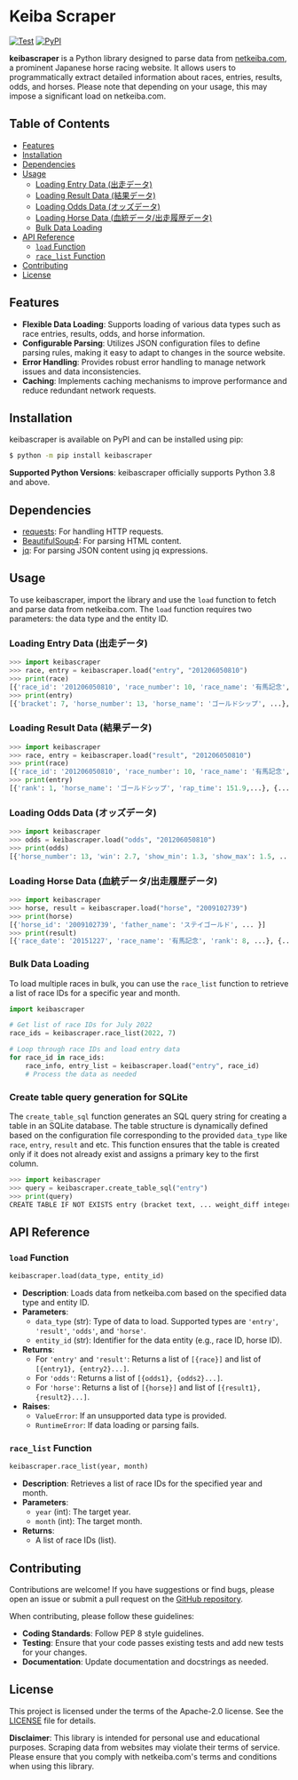 # Keiba Scraper

[![Test](https://github.com/new-village/keibascraper/actions/workflows/test.yaml/badge.svg?branch=main)](https://github.com/new-village/keibascraper/actions/workflows/unittest.yaml)
[![PyPI](https://badge.fury.io/py/keibascraper.svg)](https://badge.fury.io/py/keibascraper)

**keibascraper** is a Python library designed to parse data from [netkeiba.com](https://www.netkeiba.com/), a prominent Japanese horse racing website. It allows users to programmatically extract detailed information about races, entries, results, odds, and horses. Please note that depending on your usage, this may impose a significant load on netkeiba.com.


## Table of Contents

- [Features](#features)
- [Installation](#installation)
- [Dependencies](#dependencies)
- [Usage](#usage)
  - [Loading Entry Data (出走データ)](#loading-entry-data)
  - [Loading Result Data (結果データ)](#loading-result-data)
  - [Loading Odds Data (オッズデータ)](#loading-odds-data)
  - [Loading Horse Data (血統データ/出走履歴データ)](#loading-horse-data)
  - [Bulk Data Loading](#bulk-data-loading)
- [API Reference](#api-reference)
  - [`load` Function](#load-function)
  - [`race_list` Function](#race_list-function)
- [Contributing](#contributing)
- [License](#license)


## Features

- **Flexible Data Loading**: Supports loading of various data types such as race entries, results, odds, and horse information.
- **Configurable Parsing**: Utilizes JSON configuration files to define parsing rules, making it easy to adapt to changes in the source website.
- **Error Handling**: Provides robust error handling to manage network issues and data inconsistencies.
- **Caching**: Implements caching mechanisms to improve performance and reduce redundant network requests.

## Installation

keibascraper is available on PyPI and can be installed using pip:

```bash
$ python -m pip install keibascraper
```

**Supported Python Versions**: keibascraper officially supports Python 3.8 and above.

## Dependencies

- [requests](https://pypi.org/project/requests/): For handling HTTP requests.
- [BeautifulSoup4](https://pypi.org/project/beautifulsoup4/): For parsing HTML content.
- [jq](https://pypi.org/project/jq/): For parsing JSON content using jq expressions.

## Usage

To use keibascraper, import the library and use the `load` function to fetch and parse data from netkeiba.com. The `load` function requires two parameters: the data type and the entity ID.

### Loading Entry Data (出走データ)

```python
>>> import keibascraper
>>> race, entry = keibascraper.load("entry", "201206050810")
>>> print(race)
[{'race_id': '201206050810', 'race_number': 10, 'race_name': '有馬記念', ... }]
>>> print(entry)
[{'bracket': 7, 'horse_number': 13, 'horse_name': 'ゴールドシップ', ...}, {...}, ...]

```

### Loading Result Data (結果データ)

```python
>>> import keibascraper
>>> race, entry = keibascraper.load("result", "201206050810")
>>> print(race)
[{'race_id': '201206050810', 'race_number': 10, 'race_name': '有馬記念', ... }]
>>> print(entry)
[{'rank': 1, 'horse_name': 'ゴールドシップ', 'rap_time': 151.9,...}, {...}, ...]
```

### Loading Odds Data (オッズデータ)

```python
>>> import keibascraper
>>> odds = keibascraper.load("odds", "201206050810")
>>> print(odds)
[{'horse_number': 13, 'win': 2.7, 'show_min': 1.3, 'show_max': 1.5, ...}, {...}, ...]
```

### Loading Horse Data (血統データ/出走履歴データ)

```python
>>> import keibascraper
>>> horse, result = keibascraper.load("horse", "2009102739")
>>> print(horse)
[{'horse_id': '2009102739', 'father_name': 'ステイゴールド', ... }]
>>> print(result)
[{'race_date': '20151227', 'race_name': '有馬記念', 'rank': 8, ...}, {...}, ...]
```

### Bulk Data Loading

To load multiple races in bulk, you can use the `race_list` function to retrieve a list of race IDs for a specific year and month.

```python
import keibascraper

# Get list of race IDs for July 2022
race_ids = keibascraper.race_list(2022, 7)

# Loop through race IDs and load entry data
for race_id in race_ids:
    race_info, entry_list = keibascraper.load("entry", race_id)
    # Process the data as needed
```

### Create table query generation for SQLite

The `create_table_sql` function generates an SQL query string for creating a table in an SQLite database. The table structure is dynamically defined based on the configuration file corresponding to the provided `data_type` like `race`, `entry`, `result` and etc. This function ensures that the table is created only if it does not already exist and assigns a primary key to the first column.

```python
>>> import keibascraper
>>> query = keibascraper.create_table_sql("entry")
>>> print(query)
CREATE TABLE IF NOT EXISTS entry (bracket text, ... weight_diff integer);
```

## API Reference

### `load` Function

```python
keibascraper.load(data_type, entity_id)
```

- **Description**: Loads data from netkeiba.com based on the specified data type and entity ID.
- **Parameters**:
  - `data_type` (str): Type of data to load. Supported types are `'entry'`, `'result'`, `'odds'`, and `'horse'`.
  - `entity_id` (str): Identifier for the data entity (e.g., race ID, horse ID).
- **Returns**:
  - For `'entry'` and `'result'`: Returns a list of `[{race}]` and list of `[{entry1}, {entry2}...]`.
  - For `'odds'`: Returns a list of `[{odds1}, {odds2}...]`.
  - For `'horse'`: Returns a list of `[{horse}]` and list of `[{result1}, {result2}...]`.
- **Raises**:
  - `ValueError`: If an unsupported data type is provided.
  - `RuntimeError`: If data loading or parsing fails.

### `race_list` Function

```python
keibascraper.race_list(year, month)
```

- **Description**: Retrieves a list of race IDs for the specified year and month.
- **Parameters**:
  - `year` (int): The target year.
  - `month` (int): The target month.
- **Returns**:
  - A list of race IDs (list).


## Contributing

Contributions are welcome! If you have suggestions or find bugs, please open an issue or submit a pull request on the [GitHub repository](https://github.com/new-village/keibascraper).

When contributing, please follow these guidelines:

- **Coding Standards**: Follow PEP 8 style guidelines.
- **Testing**: Ensure that your code passes existing tests and add new tests for your changes.
- **Documentation**: Update documentation and docstrings as needed.


## License

This project is licensed under the terms of the Apache-2.0 license. See the [LICENSE](https://github.com/new-village/keibascraper/blob/main/LICENSE) file for details.


**Disclaimer**: This library is intended for personal use and educational purposes. Scraping data from websites may violate their terms of service. Please ensure that you comply with netkeiba.com's terms and conditions when using this library.
